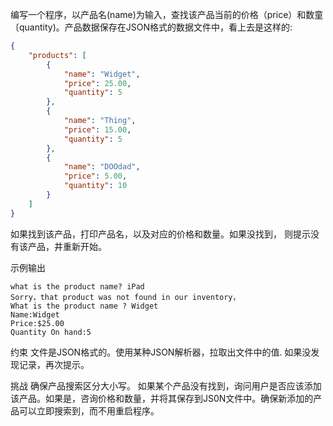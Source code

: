 编写一个程序，以产品名(name)为输入，查找该产品当前的价格（price）和数童〔quantity)。产品数据保存在JSON格式的数据文件中，看上去是这样的:
```json
{
    "products": [
        {
            "name": "Widget",
            "price": 25.00,
            "quantity": 5
        },
        {
            "name": "Thing",
            "price": 15.00,
            "quantity": 5
        },
        {
            "name": "DOOdad",
            "price": 5.00,
            "quantity": 10
        }
    ]
}
```
如果找到该产品，打印产品名，以及对应的价格和数量。如果没找到，
则提示没有该产品，井重新开始。


示例输出
```text
what is the product name? iPad
Sorry，that product was not found in our inventory，
What is the product name ? Widget
Name:Widget
Price:$25.00
Quantity On hand:5
```


约束
文件是JSON格式的。使用某种JSON解析器，拉取出文件中的值.
如果没发现记录，再次提示。

挑战
确保产品搜索区分大小写。
如果某个产品没有找到，询问用户是否应该添加该产品。如果是，咨询价格和数量，并将其保存到JS0N文件中。确保新添加的产品可以立即搜索到，而不用重启程序。